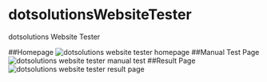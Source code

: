 # dotsolutionsWebsiteTester
dotsolutions Website Tester

##Homepage
![dotsolutions website tester homepage](http://i.imgur.com/M6nvbj2.png)
##Manual Test Page
![dotsolutions website tester manual test](http://i.imgur.com/9dC1o7W.png)
##Result Page
![dotsolutions website tester result page](http://i.imgur.com/EpXawFu.png)

